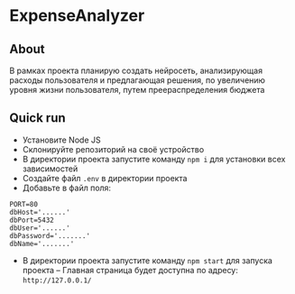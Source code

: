 # ExpenseAnalyzer
## About
В рамках проекта планирую создать нейросеть, анализирующая расходы пользователя и предлагающая решения, по увеличению уровня жизни пользователя, путем преераспределения бюджета
## Quick run
- Установите Node JS
- Склонируйте репозиторий на своё устройство
- В директории проекта запустите команду ```npm i``` для установки всех зависимостей
- Создайте файл ```.env``` в директории проекта
- Добавьте в файл поля:
```
PORT=80
dbHost='......'
dbPort=5432
dbUser='......'
dbPassword='.......'
dbName='.......'
```
- В директории проекта запустите команду ```npm start``` для запуска проекта
– Главная страница будет доступна по адресу: ```http://127.0.0.1/```
